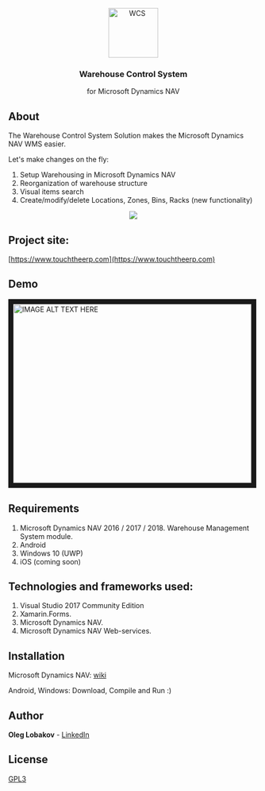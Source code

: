 <p align="center">
  <a href="https://github.com/OlegLobakov/WarehouseControlSystem">
    <img alt="WCS" src="https://github.com/OlegLobakov/WarehouseControlSystem/blob/master/Assets/logo.png" width="100" height="100">
  </a>
</p>

<h3 align="center">
  Warehouse Control System
</h3>

<p align="center">
  for Microsoft Dynamics NAV
</p>

## About
The Warehouse Control System Solution makes the Microsoft Dynamics NAV WMS easier.

Let's make changes on the fly:
1. Setup Warehousing in Microsoft Dynamics NAV
2. Reorganization of warehouse structure
2. Visual items search
3. Create/modify/delete Locations, Zones, Bins, Racks (new functionality)

<p align="center">
    <img src="https://github.com/OlegLobakov/WarehouseControlSystem/blob/master/Assets/depositphotos_11452924-Label.jpg">
</p>

## Project site:
[https://www.touchtheerp.com](https://www.touchtheerp.com)

## Demo

<a href="http://www.youtube.com/watch?feature=player_embedded&v=kHZm8fLu6Fg" target="_blank"><img src="http://img.youtube.com/vi/kHZm8fLu6Fg/0.jpg" 
alt="IMAGE ALT TEXT HERE" width="480" height="360" border="10" />
</a>

## Requirements
1. Microsoft Dynamics NAV 2016 / 2017 / 2018. Warehouse Management System module.
2. Android
3. Windows 10 (UWP)
4. iOS (coming soon)

## Technologies and frameworks used:
1. Visual Studio 2017 Community Edition 
2. Xamarin.Forms.
3. Microsoft Dynamics NAV.
4. Microsoft Dynamics NAV Web-services.

## Installation
Microsoft Dynamics NAV:
[wiki](https://github.com/OlegLobakov/WarehouseControlSystem/wiki/Microsoft-Dynamics-NAV-Installation)

Android, Windows:
Download, Compile and Run :)

## Author
**Oleg Lobakov** - [LinkedIn](https://www.linkedin.com/in/oleglobakov/)
 
## License
[GPL3](https://github.com/OlegLobakov/WarehouseControlSystem/blob/master/LICENSE)
